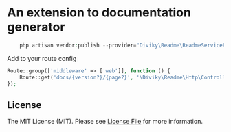 # An extension to documentation generator

```php
    php artisan vendor:publish --provider="Diviky\Readme\ReadmeServiceProvider" --tag="config"
```

Add to your route config

```php
Route::group(['middleware' => ['web']], function () {
    Route::get('docs/{version?}/{page?}', '\Diviky\Readme\Http\Controllers\Docs\Controller@index');
});
```

## License

The MIT License (MIT). Please see [License File](LICENSE.md) for more information.
